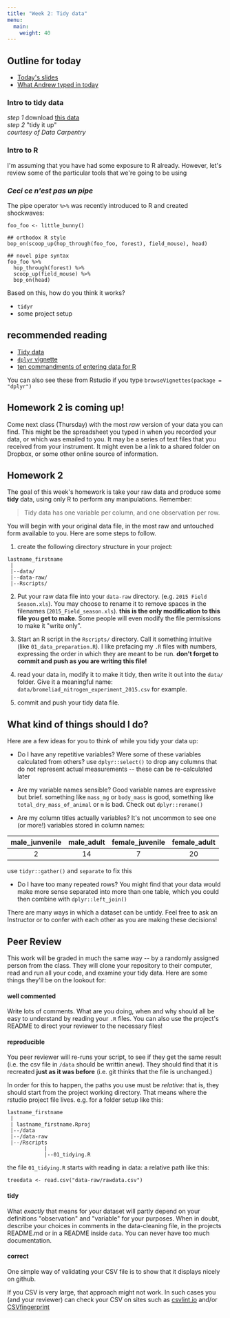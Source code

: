 ```yaml
---
title: "Week 2: Tidy data"
menu: 
  main:
    weight: 40
---
```


## Outline for today

* [Today's slides](slides/munge_slides.html)  
* [What Andrew typed in today](SuppMatt/09_02_2016_notes.R)


### Intro to tidy data
*step 1* download [this data](https://www.dropbox.com/s/5ncuacnd3arjitc/survey_data_tabs.xls?dl=0)  
*step 2* "tidy it up"  
_courtesy of Data Carpentry_

### Intro to R

I'm assuming that you have had some exposure to R already. However, let's review some of the particular tools that we're going to be using

### _Ceci ce n'est pas un pipe_

The pipe operator `%>%` was recently introduced to R and created shockwaves:

```
foo_foo <- little_bunny()

## orthodox R style
bop_on(scoop_up(hop_through(foo_foo, forest), field_mouse), head)

## novel pipe syntax
foo_foo %>%
  hop_through(forest) %>%
  scoop_up(field_mouse) %>%
  bop_on(head)
```
Based on this, how do you think it works?


* `tidyr`
* some project setup


## recommended reading 

* [Tidy data](http://vita.had.co.nz/papers/tidy-data.pdf)
* [`dplyr` vignette](https://cran.rstudio.com/web/packages/dplyr/vignettes/introduction.html) 
* [ten commandments of entering data for R](http://www.seascapemodels.org/rstats/rspatial/2015/11/13/data-commandments.html)

You can also see these from Rstudio if you type `browseVignettes(package = "dplyr")`

## Homework 2 is coming up! 

Come next class (Thursday) with the most _raw_ version of your data you can find. This might be the spreadsheet you typed in when you recorded your data, or which was emailed to you. It may be a series of text files that you received from your instrument. It might even be a link to a shared folder on Dropbox, or some other online source of information.

## Homework 2

The goal of this week's homework is take your raw data and produce some **tidy** data, using only R to perform any manipulations. Remember:

> Tidy data has one variable per column, and one observation per row.

You will begin with your original data file, in the most raw and untouched form available to you. Here are some steps to follow.

1. create the following directory structure in your project:

```
lastname_firstname
 |
 |--data/
 |--data-raw/
 |--Rscripts/
```

2. Put your raw data file into your `data-raw` directory. (e.g. `2015 Field Season.xls`). You may choose to rename it to remove spaces in the filenames (`2015_Field_season.xls`). **this is the only modification to this file you get to make**. Some people will even modify the file permissions to make it "write only".

3. Start an R script in the `Rscripts/` directory. Call it something intuitive (like `01_data_preparation.R`). I like prefacing my `.R` files with numbers, expressing the order in which they are meant to be run. **don't forget to commit and push as you are writing this file!**

4. read your data in, modify it to make it tidy, then write it out into the `data/` folder. Give it a meaningful name: `data/bromeliad_nitrogen_experiment_2015.csv` for example.

5. commit and push your tidy data file.

## What kind of things should I do?

Here are a few ideas for you to think of while you tidy your data up:

* Do I have any repetitive variables? Were some of these variables calculated from others? use `dplyr::select()` to drop any columns that do not represent actual measurements -- these can be re-calculated later

* Are my variable names sensible? Good variable names are expressive but brief. something like `mass_mg` or `body_mass` is good, something like `total_dry_mass_of_animal` or `m` is bad.  Check out `dplyr::rename()`

* Are my column titles actually variables? It's not uncommon to see one (or more!) variables stored in column names:

| male_junvenile | male_adult | female_juvenile | female_adult |
|:--------------:|:----------:|:---------------:|:------------:|
|     2          |     14     |       7         |    20        |

use `tidyr::gather()` and `separate` to fix this

* Do I have too many repeated rows? You might find that your data would make more sense separated into more than one table, which you could then combine with `dplyr::left_join()`

There are many ways in which a dataset can be untidy. Feel free to ask an Instructor or to confer with each other as you are making these decisions!

## Peer Review

This work will be graded in much the same way -- by a randomly assigned person from the class. They will clone your repository to their computer, read and run all your code, and examine your tidy data. Here are some things they'll be on the lookout for:

#### well commented
Write lots of comments. What are you doing, when and why should all be easy to understand by reading your `.R` files. You can also use the project's README to direct your reviewer to the necessary files!

#### reproducible
You peer reviewer will re-runs your script, to see if they get the same result (i.e. the csv file in `/data` should be writtin anew). They should find that it is recreated **just as it was before** (i.e. git thinks that the file is unchanged.)

In order for this to happen, the paths you use must be _relative_: that is, they should start from the project working directory. That means where the rstudio project file lives. e.g. for a folder setup like this: 

```
lastname_firstname
 |
 | lastname_firstname.Rproj
 |--/data
 |--/data-raw
 |--/Rscripts
            |
            |--01_tidying.R
```

the file `01_tidying.R` starts with reading in data: a relative path like this:

`treedata <- read.csv("data-raw/rawdata.csv")`

#### tidy

What *exactly* that means for your dataset will partly depend on your definitions "observation" and "variable" for your purposes. When in doubt, describe your choices in comments in the data-cleaning file, in the projects README.md or in a README inside `data`. You can never have too much documentation.

#### correct

One simple way of validating your CSV file is to show that it displays nicely on github. 

If you CSV is very large, that approach might not work. In such cases you (and your reviewer) can check your CSV on sites such as [csvlint.io](http://csvlint.io/) and/or [CSVfingerprint](http://setosa.io/csv-fingerprint/)
